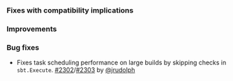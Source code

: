 
  [@eed3si9n]: https://github.com/eed3si9n
  [@gkossakowski]: https://github.com/gkossakowski
  [@jsuereth]: https://github.com/jsuereth
  [@dwijnand]: http://github.com/dwijnand
  [@jrudolph]: https://github.com/jrudolph
  [2302]: https://github.com/sbt/sbt/issues/2302
  [2303]: https://github.com/sbt/sbt/pull/2303

### Fixes with compatibility implications



### Improvements


### Bug fixes

- Fixes task scheduling performance on large builds by skipping checks in `sbt.Execute`. [#2302][2302]/[#2303][2303] by [@jrudolph][@jrudolph]

